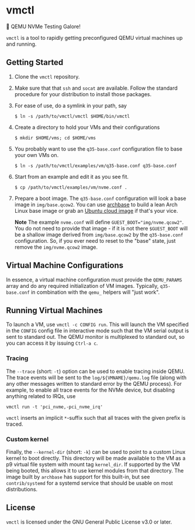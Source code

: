# vmctl

:wrench: QEMU NVMe Testing Galore!

`vmctl` is a tool to rapidly getting preconfigured QEMU virtual machines up and
running.


## Getting Started

1. Clone the `vmctl` repository.

2. Make sure that that `ssh` and `socat` are available. Follow the standard
   procedure for your distribution to install those packages.

3. For ease of use, do a symlink in your path, say

       $ ln -s /path/to/vmctl/vmctl $HOME/bin/vmctl

4. Create a directory to hold your VMs and their configurations

       $ mkdir $HOME/vms; cd $HOME/vms

5. You probably want to use the `q35-base.conf` configuration file to base your
   own VMs on.

       $ ln -s /path/to/vmctl/examples/vm/q35-base.conf q35-base.conf

6. Start from an example and edit it as you see fit.

       $ cp /path/to/vmctl/examples/vm/nvme.conf .

7. Prepare a boot image. The `q35-base.conf` configuration will look a base
   image in `img/base.qcow2`. You can use [archbase][archbase] to build a lean
   Arch Linux base image or grab an [Ubuntu cloud image][ubuntu-cloud-image] if
   that's your vice.

   **Note** The example `nvme.conf` will define `GUEST_BOOT="img/nvme.qcow2"`.
   You do not need to provide that image - if it is not there `$GUEST_BOOT`
   will be a shallow image derived from `img/base.qcow2` by the `q35-base.conf`
   configuration. So, if you ever need to reset to the "base" state, just
   remove the `img/nvme.qcow2` image.

[archbase]: https://github.com/OpenMPDK/archbase
[ubuntu-cloud-image]: https://cloud-images.ubuntu.com


## Virtual Machine Configurations

In essence, a virtual machine configuration must provide the `QEMU_PARAMS`
array and do any required initialization of VM images. Typically,
`q35-base.conf` in combination with the `qemu_` helpers will "just work".


## Running Virtual Machines

To launch a VM, use `vmctl -c CONFIG run`. This will launch the VM specified in
the `CONFIG` config file in interactive mode such that the VM serial output is
sent to standard out. The QEMU monitor is multiplexed to standard out, so you
can access it by issuing `Ctrl-a c`.

### Tracing

The `--trace` (short: `-t`) option can be used to enable tracing inside QEMU.
The trace events will be sent to the `log/${VMNAME}/qemu.log` file (along with
any other messages written to standard error by the QEMU process). For example,
to enable all trace events for the NVMe device, but disabling anything related
to IRQs, use

    vmctl run -t 'pci_nvme,-pci_nvme_irq'

`vmctl` inserts an implicit `*`-suffix such that all traces with the given
prefix is traced.

### Custom kernel

Finally, the `--kernel-dir` (short: `-k`) can be used to point to a custom
Linux kernel to boot directly. This directory will be made available to the VM
as a p9 virtual file system with mount tag `kernel_dir`. If supported by the VM
being booted, this allows it to use kernel modules from that directory. The
image built by `archbase` has support for this built-in, but see
`contrib/systemd` for a systemd service that should be usable on most
distributions.

## License

`vmctl` is licensed under the GNU General Public License v3.0 or later.
